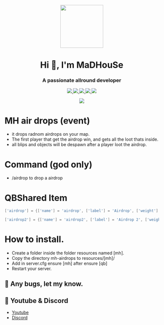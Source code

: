 <p align="center">
    <img width="140" src="https://icons.iconarchive.com/icons/iconarchive/red-orb-alphabet/128/Letter-M-icon.png" />  
    <h1 align="center">Hi 👋, I'm MaDHouSe</h1>
    <h3 align="center">A passionate allround developer </h3>    
</p>

<p align="center">
  <a href="https://github.com/MaDHouSe79/mh-airdrops/issues">
    <img src="https://img.shields.io/github/issues/MaDHouSe79/mh-airdrops"/> 
  </a>
  <a href="https://github.com/MaDHouSe79/mh-airdrops/watchers">
    <img src="https://img.shields.io/github/watchers/MaDHouSe79/mh-airdrops"/> 
  </a> 
  <a href="https://github.com/MaDHouSe79/mh-airdrops/network/members">
    <img src="https://img.shields.io/github/forks/MaDHouSe79/mh-airdrops"/> 
  </a>  
  <a href="https://github.com/MaDHouSe79/mh-airdrops/stargazers">
    <img src="https://img.shields.io/github/stars/MaDHouSe79/mh-airdrops?color=white"/> 
  </a>
  <a href="https://github.com/MaDHouSe79/mh-airdrops/blob/main/LICENSE">
    <img src="https://img.shields.io/github/license/MaDHouSe79/mh-airdrops?color=black"/> 
  </a>      
</p>

<p align="center">
  <img alig src="https://github-profile-trophy.vercel.app/?username=MaDHouSe79&margin-w=15&column=6" />
</p>

# MH air drops (event)
- it drops radnom airdrops on your map.
- The first player that get the airdrop win, and gets all the loot thats inside.
- all blips and objects will be despawn after a player loot the airdrop.

# Command (god only)
- /airdrop to drop a airdrop

# QBShared Item
```lua
['airdrop'] = {['name'] = 'airdrop', ['label'] = 'Airdrop', ['weight'] = 0, ['type'] = 'item', ['image'] = 'airdrop.png', ['unique'] = true, ['useable'] = true, ['shouldClose'] = true, ['combinable'] = nil, ['description'] = 'This is a airdrop' },

['airdrop2'] = {['name'] = 'airdrop2', ['label'] = 'Airdrop 2', ['weight'] = 0, ['type'] = 'item', ['image'] = 'airdrop2.png', ['unique'] = true, ['useable'] = true, ['shouldClose'] = true, ['combinable'] = nil, ['description'] = 'This is a airdrop2' },
```

# How to install.
- Create a folder inside the folder resources named [mh].
- Copy the directory mh-airdrops to resources/[mh]/
- Add in server.cfg ensure [mh] after ensure [qb]
- Restart your server.

## 🐞 Any bugs, let my know.

## 🙈 Youtube & Discord
- [Youtube](https://www.youtube.com/@MaDHouSe79)
- [Discord](https://discord.gg/cEMSeE9dgS)
